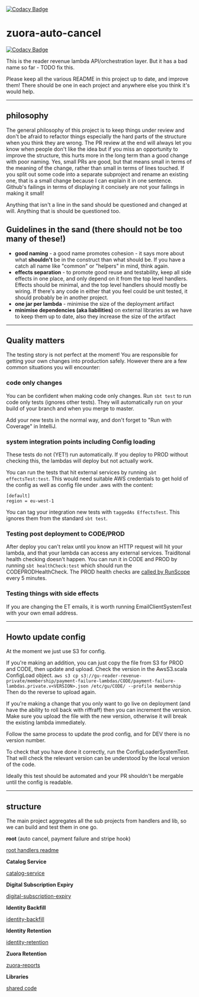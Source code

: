 [![Codacy Badge](https://api.codacy.com/project/badge/Coverage/02af78419f69421396f090fea607ac3c)](https://www.codacy.com/app/johnduffell/zuora-auto-cancel?utm_source=github.com&utm_medium=referral&utm_content=guardian/zuora-auto-cancel&utm_campaign=Badge_Coverage)
# zuora-auto-cancel

[![Codacy Badge](https://api.codacy.com/project/badge/Grade/df83c14325bc4c29aeae7e529f49f8a9)](https://app.codacy.com/app/johnduffell/zuora-auto-cancel?utm_source=github.com&utm_medium=referral&utm_content=guardian/zuora-auto-cancel&utm_campaign=badger)

This is the reader revenue lambda API/orchestration layer.  But it has a bad name so far - TODO fix this. 

Please keep all the various README in this project up to date, and improve them!
There should be one in each project and anywhere else you think it's would help.

---

## philosophy
The general philosophy of this project is to keep things under review and don't be afraid to refactor things
especially the hard parts of the structure when you think they are wrong.
The PR review at the end will always let you know when people don't like the idea
but if you miss an opportunity to improve the structure, this hurts more in the long term than a good
change with poor naming.
Yes, small PRs are good, but that means small in terms of the meaning of the change, rather than small in terms
of lines touched.  If you split out some code into a separate subproject and rename an existing one,
that is a small change because I can explain it in one sentence.  Github's failings in terms
of displaying it concisely are not your failings in making it small!

Anything that isn't a line in the sand should be questioned and changed at will.
Anything that is should be questioned too.

## Guidelines in the sand (there should not be too many of these!)
- **good naming** - a good name promotes cohesion - it says more about what **shouldn't** be in the construct
than what should be.  If you have a catch all name like "common" or "helpers" in mind, think again.
- **effects separation** - to promote good reuse and testability, keep all side effects in one place, and only depend
on it from the top level handlers.  Effects should be minimal, and the top level handlers should mostly be wiring.
If there's any code in either that you feel could be unit tested, it should probably be in another project.
- **one jar per lambda** - minimise the size of the deployment artifact
- **minimise dependencies (aka liabilities)** on external libraries as we have to keep them up to date, also they increase the size of the artifact

---

## Quality matters
The testing story is not perfect at the moment!  You are responsible for getting your own changes into production safely.  However there are a few common situations you will encounter:

### code only changes
You can be confident when making code only changes.  Run `sbt test` to run code only tests (ignores other tests).
They will automatically run on your build of your branch and when you merge to master.

Add your new tests in the normal way, and don't forget to "Run with Coverage" in IntelliJ.

### system integration points including Config loading
These tests do not (YET!) run automatically.
If you deploy to PROD without checking this, the lambdas will deploy but not actually work.

You can run the tests that hit external services by running `sbt effectsTest:test`.
This would need suitable AWS credentials to get hold of the config as well as config file under .aws with the content:
```
[default]
region = eu-west-1
```
You can tag your integration new tests with `taggedAs EffectsTest`.  This ignores them from the standard `sbt test`.

### Testing post deployment to CODE/PROD
After deploy you can't relax until you know an HTTP request will hit your lambda, and that your lambda can access any external services.
Traiditonal health checking doesn't happen.  You can run it in CODE and PROD by running `sbt healthCheck:test` which should run the CODEPRODHealthCheck.
The PROD health checks are [called by RunScope](https://www.runscope.com/radar/wrb0ytfjy4a4) every 5 minutes.


### Testing things with side effects
If you are changing the ET emails, it is worth running EmailClientSystemTest with your own email address.

---

## Howto update config
At the moment we just use S3 for config.

If you're making an addition, you can just copy the file from S3 for PROD and CODE, then update and upload.
Check the version in the AwsS3.scala ConfigLoad object.
`aws s3 cp s3://gu-reader-revenue-private/membership/payment-failure-lambdas/CODE/payment-failure-lambdas.private.v<VERSION>.json /etc/gu/CODE/ --profile membership`
Then do the reverse to upload again.

If you're making a change that you only want to go live on deployment (and have the ability to roll back
with riffraff) then you can increment the version.  Make sure you upload the file with the new version,
otherwise it will break the existing lambda immediately.

Follow the same process to update the prod config, and for DEV there is no version number.

To check that you have done it correctly, run the ConfigLoaderSystemTest.
That will check the relevant version can be understood by the local version of the code.

Ideally this test should be automated and your PR shouldn't be mergable until the config is readable.

---

## structure
The main project aggregates all the sub projects from handlers and lib, so we can build and test them in one go.

**root** (auto cancel, payment failure and stripe hook)

[root handlers readme](handlers/root.md)

**Catalog Service**

[catalog-service](handlers/catalog-service)

**Digital Subscription Expiry**

[digital-subscription-expiry](handlers/digital-subscription-expiry)

**Identity Backfill**

[identity-backfill](handlers/identity-backfill)

**Identity Retention**

[identity-retention](handlers/identity-retention)

**Zuora Retention**

[zuora-reports](handlers/zuora-retention)

**Libraries**

[shared code](lib)
